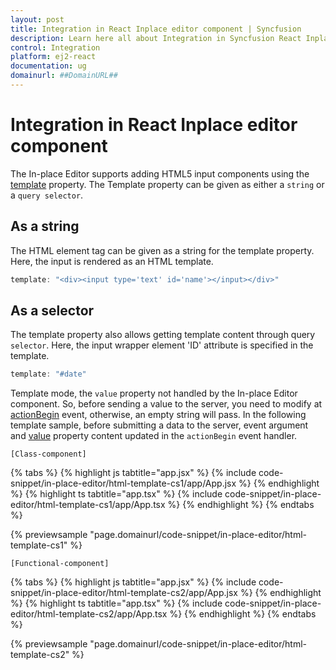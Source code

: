 ```yaml
---
layout: post
title: Integration in React Inplace editor component | Syncfusion
description: Learn here all about Integration in Syncfusion React Inplace editor component of Syncfusion Essential JS 2 and more.
control: Integration 
platform: ej2-react
documentation: ug
domainurl: ##DomainURL##
---
```


# Integration in React Inplace editor component

The In-place Editor supports adding HTML5 input components using the [template](https://ej2.syncfusion.com/react/documentation/api/inplace-editor/#template) property. The Template property can be given as either a `string` or a `query selector`.

## As a string

The HTML element tag can be given as a string for the template property. Here, the input is rendered as an HTML template.

```ts
template: "<div><input type='text' id='name'></input></div>"

```

## As a selector

The template property also allows getting template content through query `selector`. Here, the input wrapper element 'ID' attribute is specified in the template.

```ts
template: "#date"

```

Template mode, the `value` property not handled by the In-place Editor component. So, before sending a value to the server, you need to modify at [actionBegin](https://ej2.syncfusion.com/react/documentation/api/inplace-editor/#actionbegin) event, otherwise, an empty string will pass. In the following template sample, before submitting a data to the server, event argument and [value](https://ej2.syncfusion.com/react/documentation/api/inplace-editor/#value) property content updated in the `actionBegin` event handler.

`[Class-component]`

{% tabs %}
{% highlight js tabtitle="app.jsx" %}
{% include code-snippet/in-place-editor/html-template-cs1/app/App.jsx %}
{% endhighlight %}
{% highlight ts tabtitle="app.tsx" %}
{% include code-snippet/in-place-editor/html-template-cs1/app/App.tsx %}
{% endhighlight %}
{% endtabs %}

 {% previewsample "page.domainurl/code-snippet/in-place-editor/html-template-cs1" %}

`[Functional-component]`

{% tabs %}
{% highlight js tabtitle="app.jsx" %}
{% include code-snippet/in-place-editor/html-template-cs2/app/App.jsx %}
{% endhighlight %}
{% highlight ts tabtitle="app.tsx" %}
{% include code-snippet/in-place-editor/html-template-cs2/app/App.tsx %}
{% endhighlight %}
{% endtabs %}

 {% previewsample "page.domainurl/code-snippet/in-place-editor/html-template-cs2" %}
